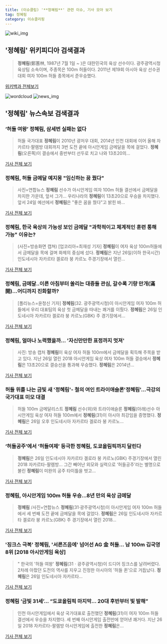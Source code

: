 ```yaml
---
title: (이슈클립) '**정혜림**' 관련 이슈, 기사 모아 보기
tag: 정혜림
category: 이슈클리핑
---
```

![wiki_img](https://user-images.githubusercontent.com/42597476/44503234-41136a80-a6d0-11e8-9071-6fc6418eafe4.png)
## **'**정혜림**'** 위키피디아 검색결과
>**정혜림**(鄭蕙林, 1987년 7월 1일 ~ )은 대한민국의 육상 선수이다. 광주광역시청 육상팀 소속이며, 주종목은 100m 허들이다. 2011년 제19회 아시아 육상 선수권 대회 여자 100m 허들 종목에서 준우승했다.

<a href="https://ko.wikipedia.org/wiki/정혜림" target="_blank">위키백과 전체보기</a>

![wordcloud](https://s3.ap-northeast-2.amazonaws.com/lyrics101-wordcloud/2018-08-27-1535323362.png)
![news_img](https://user-images.githubusercontent.com/42597476/44507050-1206f400-a6e4-11e8-8d98-7ffbfebb353f.png)
## **'**정혜림**'** 뉴스속보 검색결과
### ‘허들 여왕’ **정혜림**, 삼세번 실패는 없다

>허들 국가대표 **정혜림**이 2010년 광저우 대회, 2014년 인천 대회에 이어 올해 자카르타·팔렘방 대회까지 3번 도전 끝에 아시안게임 금메달을 목에 걸었다. **정혜림**(오른쪽)이 결승에서 중반부터 선두로 치고 나와 13초20의...

<a href="http://news.joins.com/article/olink/22508112" target="_blank">기사 전체 보기</a>

### **정혜림**, 허들 금메달 예지몽 "임신하는 꿈 꿨다"

>사진=연합뉴스 **정혜림** 선수가 아시안게임 여자 100m 허들 결선에서 금메달을 차지한 가운데, 앞서 그가... 우리나라의 **정혜림**이 13초20으로 우승을 차지했다. 앞서 24일 예선에서 **정혜림**은 "좋은 꿈을 꿨다"고 밝힌 바...

<a href="http://www.slist.kr/news/articleView.html?idxno=43669" target="_blank">기사 전체 보기</a>

### **정혜림**, 한국 육상의 가능성 보인 금메달 "과학적이고 체계적인 훈련 통해 가능" 이유는?

>(사진=방송화면 캡쳐) [업코리아=최재성 기자] **정혜림**이 여자 육상 100m허들에서 금메달을 목에 걸며 화제의 중심에 섰다. **정혜림**은 지난 26일(이하 한국시간) 인도네시아 자카르타 겔로라 붕 카르노 주경기장에서 열린...

<a href="http://www.upkorea.net/news/articleView.html?idxno=375894" target="_blank">기사 전체 보기</a>

### **정혜림**, 금메달..이른 아침부터 쏠리는 대중들 관심, 갈수록 기량 만개(滿開)...어디까지 진화할까?

>[폴리뉴스=윤청신 기자] **정혜림**(32. 광주광역시청)이 아시안게임 여자 100m 허들에서 우리 대표팀의 육상 첫 금메달을 따내는 쾌거를 이뤘다. **정혜림**은 26일 인도네시아 자카르타 겔로라 붕 카르노(GBK) 주 경기장에서...

<a href="http://www.polinews.co.kr/news/article.html?no=365697" target="_blank">기사 전체 보기</a>

### **정혜림**, 얼마나 노력했을까... '자신만만한 표정까지 멋져'

>사진: 방송 캡처 **정혜림**이 육상 여자 허들 100ｍ에서 금메달을 획득해 주목을 받고 있다. 지난 26일 열린 2018 아시안게임 육상 여자 100m 허들 결승에서 **정혜림**은 13초20으로 결승선을 통과해 우승했다. **정혜림**은 2014년...

<a href="http://www.gukjenews.com/news/articleView.html?idxno=980787" target="_blank">기사 전체 보기</a>

### 허들 위를 나는 금빛 새 '**정혜림**'- 철의 여인 트라이애슬론'**정혜림**'…극강의 국가대표 미모 대결

>허들 100m 금메달리스트 **정혜림** 선수(위)와 트라이애슬론 **정혜림**(아래)선수 아시안게임 육상 여자 허들 100m에서 **정혜림**(31)이 아시아 최강임을 증명했다. **정혜림**은 26일 오후 인도네시아 자카르타 겔로라 붕 카르노...

<a href="http://www.gyotongn.com/news/articleView.html?idxno=196735" target="_blank">기사 전체 보기</a>

### ‘허들공주’에서 ‘허들여제’ 등극한 **정혜림**, 도쿄올림픽까지 달린다

>**정혜림**은 26일 인도네시아 자카르타 겔로라 붕 카르노(GBK) 주경기장에서 열린 2018 자카르타-팔렘방... 그간 빼어난 외모와 실력으로 ‘허들공주’라는 별명으로 불린 **정혜림**이 미완의 공주 타이틀을 벗고...

<a href="http://news.kmib.co.kr/article/view.asp?arcid=0012633098&code=61161111&cp=nv" target="_blank">기사 전체 보기</a>

### **정혜림**, 아시안게임 100m 허들 우승…8년 만의 육상 금메달

>**정혜림** /사진=연합뉴스 **정혜림**(31·광주광역시청)이 아시안게임 여자 100m 허들에서 세 번째 도전 끝에 금메달을 목에 걸었다. **정혜림**은 26일 인도네시아 자카르타 겔로라 붕 카르노(GBK) 주 경기장에서 열린 2018...

<a href="http://view.asiae.co.kr/news/view.htm?idxno=2018082707024960289" target="_blank">기사 전체 보기</a>

### '징크스 극복' **정혜림**, '서른즈음에' 넘어선 AG 金 허들... 남 100m 김국영 8위 [2018 아시안게임 육상]

>" 한국의 '허들 여왕' **정혜림**(31ㆍ광주광역시청)이 드디어 징크스를 날려버렸다.  2차례 아팠던 도전의 역사를 지우고 진정한 아시아의 '허들 퀸'으로 거듭났다. **정혜림**은 26일 인도네시아 자카르타...

<a href="http://www.sportsq.co.kr/news/articleView.html?idxno=300170" target="_blank">기사 전체 보기</a>

### **정혜림** ‘금빛 31세’… “도쿄올림픽 마지막… 20대 후반부터 빛 발해”

>인천 아시안게임에서 육상 국가대표로 출전했던 **정혜림**(31)이 여자 100m 허들 결선에서 우승을 차지했다. 세 번째 아시안게임 출전만에 얻어낸 쾌거다. 지난 26일 2018 자카르타-팔렘방 아시안게임에 출전한 **정혜림**은...

<a href="http://www.kookje.co.kr/news2011/asp/newsbody.asp?code=0600&key=20180827.99099012191" target="_blank">기사 전체 보기</a>


